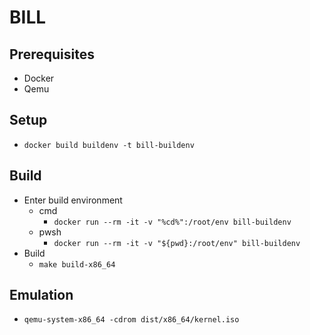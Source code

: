 # BILL

## Prerequisites
- Docker
- Qemu

## Setup
- `docker build buildenv -t bill-buildenv`

## Build
- Enter build environment
	- cmd
		- `docker run --rm -it -v "%cd%":/root/env bill-buildenv`
	- pwsh
		- `docker run --rm -it -v "${pwd}:/root/env" bill-buildenv`
- Build
	- `make build-x86_64`

## Emulation
- `qemu-system-x86_64 -cdrom dist/x86_64/kernel.iso`
